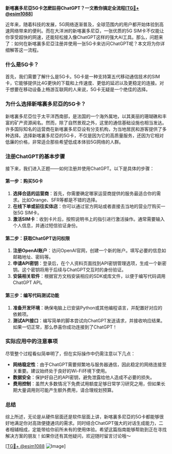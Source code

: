 **新喀裏多尼亞5G卡怎麽註冊ChatGPT？一文教你搞定全流程[[TG💪+ @esim1088](https://t.me/s/esim1088)]**

近年来，随着科技的发展，5G网络逐渐普及，全球范围内的用户都开始体验到高速网络带来的便利。而在大洋洲的新喀裏多尼亞，一张优质的5G SIM卡不仅能让你享受超快的网速，还能轻松接入像ChatGPT这样的强大AI工具。那么，问题来了：如何在新喀裏多尼亞注册并使用一张5G卡来访问ChatGPT呢？本文将为你详细解答这一流程。

### 什么是5G卡？

首先，我们需要了解什么是5G卡。5G卡是一种支持第五代移动通信技术的SIM卡，它能够提供比4G更快的下载和上传速度、更低的延迟以及更稳定的连接。对于想要在移动设备上畅游互联网的人来说，5G卡无疑是一个绝佳的选择。

### 为什么选择新喀裏多尼亞的5G卡？

新喀裏多尼亞位于太平洋西南部，是法国的一个海外属地，以其美丽的珊瑚礁和丰富的矿产资源闻名。然而，除了自然景观之外，这里的通信基础设施也相当发达。许多国际知名的运营商在新喀裏多尼亞设有分支机构，为当地居民和游客提供了多种选择。选择新喀裏多尼亞的5G卡，不仅是因为它的高质量服务，还因为它相对低廉的价格，非常适合那些希望低成本体验5G网络的人群。

### 注册ChatGPT的基本步骤

接下来，我们进入正题——如何注册并使用ChatGPT。以下是具体的步骤：

#### 第一步：购买5G卡

1. **选择合适的运营商**：首先，你需要确定哪家运营商提供的服务最适合你的需求。比如Orange、SFR等都是不错的选择。
2. **在线下单或前往实体店**：你可以通过官方网站或者直接去当地的营业厅购买一张5G SIM卡。
3. **激活SIM卡**：收到卡片后，按照说明书上的指引进行激活操作。通常需要输入个人信息，并通过短信验证身份。

#### 第二步：获取ChatGPT访问权限

1. **注册OpenAI账户**：访问OpenAI官网，创建一个新的账户。填写必要的信息如邮箱地址、密码等。
2. **申请API密钥**：登录后，在个人资料页面找到API密钥管理选项，生成一个新密钥。这个密钥将用于后续与ChatGPT交互时的身份验证。
3. **安装相关软件**：根据官方文档安装相应的SDK或库文件，以便于编写代码调用ChatGPT API。

#### 第三步：编写代码测试功能

1. **准备开发环境**：确保电脑上已安装Python或其他编程语言，并配置好对应的依赖项。
2. **测试API接口**：编写简单的脚本尝试向ChatGPT发送请求，并接收响应结果。如果一切正常，那么恭喜你成功连接到了ChatGPT！

### 实际应用中的注意事项

尽管整个过程看似简单明了，但在实际操作中仍需注意以下几点：

- **网络稳定性**：由于ChatGPT需要频繁地与服务器通信，因此稳定的网络连接至关重要。建议始终处于良好的Wi-Fi环境下使用。
- **数据安全**：保护好自己的API密钥，避免泄露给他人造成不必要的损失。
- **费用控制**：虽然大多数情况下免费试用额度足够日常学习研究之用，但如果长期大量调用则可能产生额外费用，请合理规划预算。

### 总结

综上所述，无论是从硬件层面还是软件层面上讲，新喀裏多尼亞的5G卡都能够很好地满足你对高效便捷通讯的需求。同时结合ChatGPT强大的对话生成能力，二者相辅相成，定能带给你前所未有的使用体验。希望这篇指南能够帮助到正在寻找解决方案的朋友！如果你还有其他疑问，欢迎随时留言讨论哦～

[[TG💪+ @esim1088](https://t.me/s/esim1088) ![Image](https://i.postimg.cc/4NQfJmqS/Snipaste-2025-05-13-00-14-12.png)]